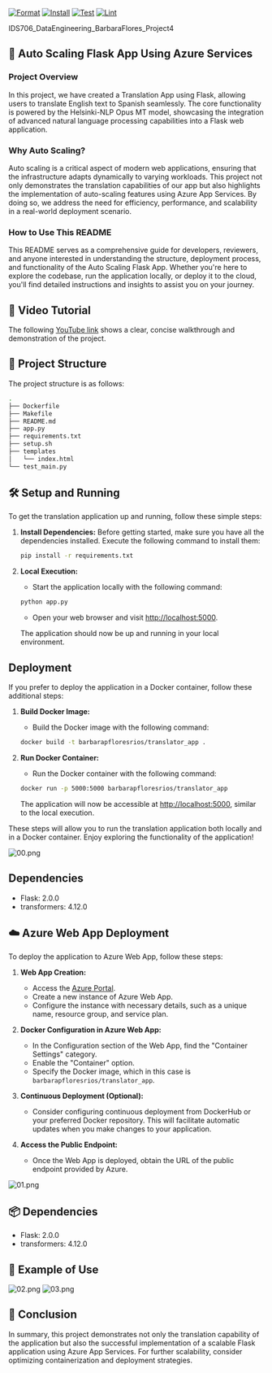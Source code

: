 [![Format](https://github.com/nogibjj/IDS706_DataEngineering_BarbaraFlores_Project4/actions/workflows/format.yml/badge.svg)](https://github.com/nogibjj/IDS706_DataEngineering_BarbaraFlores_Project4/actions/workflows/format.yml)
[![Install](https://github.com/nogibjj/IDS706_DataEngineering_BarbaraFlores_Project4/actions/workflows/install.yml/badge.svg)](https://github.com/nogibjj/IDS706_DataEngineering_BarbaraFlores_Project4/actions/workflows/install.yml)
[![Test](https://github.com/nogibjj/IDS706_DataEngineering_BarbaraFlores_Project4/actions/workflows/test.yml/badge.svg)](https://github.com/nogibjj/IDS706_DataEngineering_BarbaraFlores_Project4/actions/workflows/test.yml)
[![Lint](https://github.com/nogibjj/IDS706_DataEngineering_BarbaraFlores_Project4/actions/workflows/lint.yml/badge.svg)](https://github.com/nogibjj/IDS706_DataEngineering_BarbaraFlores_Project4/actions/workflows/lint.yml)



IDS706_DataEngineering_BarbaraFlores_Project4
## 📂 Auto Scaling Flask App Using Azure Services

### Project Overview
In this project, we have created a Translation App using Flask, allowing users to translate English text to Spanish seamlessly. The core functionality is powered by the Helsinki-NLP Opus MT model, showcasing the integration of advanced natural language processing capabilities into a Flask web application.

### Why Auto Scaling?
Auto scaling is a critical aspect of modern web applications, ensuring that the infrastructure adapts dynamically to varying workloads. This project not only demonstrates the translation capabilities of our app but also highlights the implementation of auto-scaling features using Azure App Services. By doing so, we address the need for efficiency, performance, and scalability in a real-world deployment scenario.

### How to Use This README
This README serves as a comprehensive guide for developers, reviewers, and anyone interested in understanding the structure, deployment process, and functionality of the Auto Scaling Flask App. Whether you're here to explore the codebase, run the application locally, or deploy it to the cloud, you'll find detailed instructions and insights to assist you on your journey.


## 🎥 Video Tutorial
The following [YouTube link](https://youtu.be/3oEopPvWFHk) shows a clear, concise walkthrough and demonstration of the project.


## 🌲 Project Structure
The project structure is as follows:

```bash
.
├── Dockerfile
├── Makefile
├── README.md
├── app.py
├── requirements.txt
├── setup.sh
├── templates
│   └── index.html
└── test_main.py

```


## 🛠️ Setup and Running

To get the translation application up and running, follow these simple steps:

1. **Install Dependencies:** Before getting started, make sure you have all the dependencies installed. Execute the following command to install them:

    ```bash
    pip install -r requirements.txt
    ```

2. **Local Execution:**
   - Start the application locally with the following command:

    ```bash
    python app.py
    ```

   - Open your web browser and visit [http://localhost:5000](http://localhost:5000).

   The application should now be up and running in your local environment.

## Deployment

If you prefer to deploy the application in a Docker container, follow these additional steps:

1. **Build Docker Image:**
   - Build the Docker image with the following command:

    ```bash
    docker build -t barbarapfloresrios/translator_app .
    ```

2. **Run Docker Container:**
   - Run the Docker container with the following command:

    ```bash
    docker run -p 5000:5000 barbarapfloresrios/translator_app
    ```

   The application will now be accessible at [http://localhost:5000](http://localhost:5000), similar to the local execution.

These steps will allow you to run the translation application both locally and in a Docker container. Enjoy exploring the functionality of the application!

![00.png](https://raw.githubusercontent.com/nogibjj/IDS706_DataEngineering_BarbaraFlores_Project4/main/images/00.png)

## Dependencies
- Flask: 2.0.0
- transformers: 4.12.0


## ☁️ Azure Web App Deployment

To deploy the application to Azure Web App, follow these steps:

1. **Web App Creation:**
   - Access the [Azure Portal](https://portal.azure.com/).
   - Create a new instance of Azure Web App.
   - Configure the instance with necessary details, such as a unique name, resource group, and service plan.

2. **Docker Configuration in Azure Web App:**
   - In the Configuration section of the Web App, find the "Container Settings" category.
   - Enable the "Container" option.
   - Specify the Docker image, which in this case is `barbarapfloresrios/translator_app`.

3. **Continuous Deployment (Optional):**
   - Consider configuring continuous deployment from DockerHub or your preferred Docker repository. This will facilitate automatic updates when you make changes to your application.

4. **Access the Public Endpoint:**
   - Once the Web App is deployed, obtain the URL of the public endpoint provided by Azure.

![01.png](https://raw.githubusercontent.com/nogibjj/IDS706_DataEngineering_BarbaraFlores_Project4/main/images/01.png)


## 📦 Dependencies
- Flask: 2.0.0
- transformers: 4.12.0

## 🎥 Example of Use
![02.png](https://raw.githubusercontent.com/nogibjj/IDS706_DataEngineering_BarbaraFlores_Project4/main/images/02.png)
![03.png](https://raw.githubusercontent.com/nogibjj/IDS706_DataEngineering_BarbaraFlores_Project4/main/images/03.png)

## 🏁 Conclusion
In summary, this project demonstrates not only the translation capability of the application but also the successful implementation of a scalable Flask application using Azure App Services. For further scalability, consider optimizing containerization and deployment strategies.



